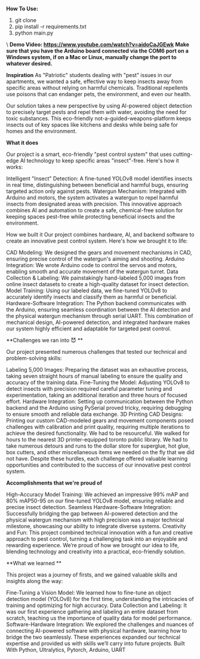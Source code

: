 **How To Use:**
1. git clone <repo-ssh>
2. pip install -r requirements.txt
3. python main.py

\\ 
**Demo Video: https://www.youtube.com/watch?v=aidoCaJGEwk**
**Make sure that you have the Arduino board connected via the COM6 port on a Windows system, if on a Mac or Linux, manually change the port to whatever desired.**

**Inspiration**
As "Patriotic" students dealing with "pest" issues in our apartments, we wanted a safe, effective way to keep insects away from specific areas without relying on harmful chemicals. Traditional repellents use poisons that can endanger pets, the environment, and even our health.

Our solution takes a new perspective by using AI-powered object detection to precisely target pests and repel them with water, avoiding the need for toxic substances. This eco-friendly not-a-guided-weapons-platform keeps insects out of key spaces like kitchens and desks while being safe for homes and the environment.

**What it does** 

Our project is a smart, eco-friendly "pest control system" that uses cutting-edge AI technology to keep specific areas "insect"-free. Here's how it works:

Intelligent "Insect" Detection: A fine-tuned YOLOv8 model identifies insects in real time, distinguishing between beneficial and harmful bugs, ensuring targeted action only against pests. Watergun Mechanism: Integrated with Arduino and motors, the system activates a watergun to repel harmful insects from designated areas with precision. This innovative approach combines AI and automation to create a safe, chemical-free solution for keeping spaces pest-free while protecting beneficial insects and the environment.

How we built it Our project combines hardware, AI, and backend software to create an innovative pest control system. Here's how we brought it to life:

CAD Modeling: We designed the gears and movement mechanisms in CAD, ensuring precise control of the watergun's aiming and shooting. Arduino Integration: We wrote Arduino code to control the servos and motors, enabling smooth and accurate movement of the watergun turret. Data Collection & Labeling: We painstakingly hand-labeled 5,000 images from online insect datasets to create a high-quality dataset for insect detection. Model Training: Using our labeled data, we fine-tuned YOLOv8 to accurately identify insects and classify them as harmful or beneficial. Hardware-Software Integration: The Python backend communicates with the Arduino, ensuring seamless coordination between the AI detection and the physical watergun mechanism through serial UART. This combination of mechanical design, AI-powered detection, and integrated hardware makes our system highly efficient and adaptable for targeted pest control.

**Challenges we ran into 😈 **

Our project presented numerous challenges that tested our technical and problem-solving skills:

Labeling 5,000 Images: Preparing the dataset was an exhaustive process, taking seven straight hours of manual labeling to ensure the quality and accuracy of the training data. Fine-Tuning the Model: Adjusting YOLOv8 to detect insects with precision required careful parameter tuning and experimentation, taking an additional iteration and three hours of focused effort. Hardware Integration: Setting up communication between the Python backend and the Arduino using PySerial proved tricky, requiring debugging to ensure smooth and reliable data exchange. 3D Printing CAD Designs: Printing our custom CAD-modeled gears and movement components posed challenges with calibration and print quality, requiring multiple iterations to achieve the desired functionality. We had to be resourceful. We walked for hours to the nearest 3D printer-equipped toronto public library. We had to take numerous detours and runs to the dollar store for superglue, hot glue, box cutters, and other miscellaneous items we needed on the fly that we did not have. Despite these hurdles, each challenge offered valuable learning opportunities and contributed to the success of our innovative pest control system.

**Accomplishments that we're proud of** 

High-Accuracy Model Training: We achieved an impressive 99% mAP and 80% mAP50-95 on our fine-tuned YOLOv8 model, ensuring reliable and precise insect detection. Seamless Hardware-Software Integration: Successfully bridging the gap between AI-powered detection and the physical watergun mechanism with high precision was a major technical milestone, showcasing our ability to integrate diverse systems. Creativity and Fun: This project combined technical innovation with a fun and creative approach to pest control, turning a challenging task into an enjoyable and rewarding experience. We’re proud of how we brought our idea to life, blending technology and creativity into a practical, eco-friendly solution.

**What we learned **

This project was a journey of firsts, and we gained valuable skills and insights along the way:

Fine-Tuning a Vision Model: We learned how to fine-tune an object detection model (YOLOv8) for the first time, understanding the intricacies of training and optimizing for high accuracy. Data Collection and Labeling: It was our first experience gathering and labeling an entire dataset from scratch, teaching us the importance of quality data for model performance. Software-Hardware Integration: We explored the challenges and nuances of connecting AI-powered software with physical hardware, learning how to bridge the two seamlessly. These experiences expanded our technical expertise and provided us with skills we’ll carry into future projects. Built With Python, Ultralytics, Pytorch, Arduino, UART
